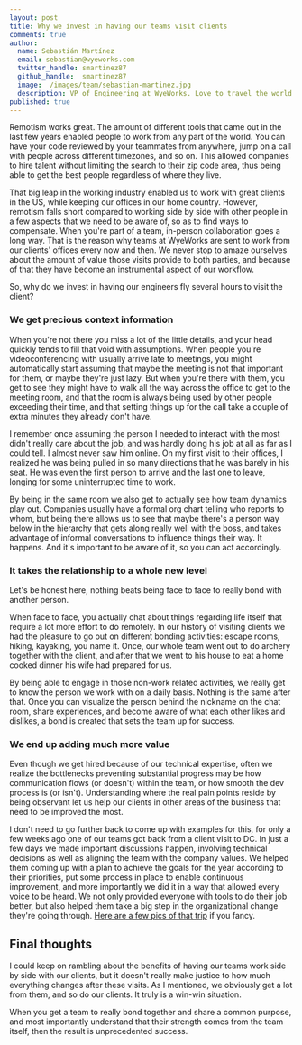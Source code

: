 ```yaml
---
layout: post
title: Why we invest in having our teams visit clients
comments: true
author:
  name: Sebastián Martínez
  email: sebastian@wyeworks.com
  twitter_handle: smartinez87
  github_handle:  smartinez87
  image:  /images/team/sebastian-martinez.jpg
  description: VP of Engineering at WyeWorks. Love to travel the world and experience all the different foods and spices in it. Lifestyle medicine advocate.
published: true
---
```


Remotism works great. The amount of different tools that came out in the last few years enabled people to work from any part of the world. You can have your code reviewed by your teammates from anywhere, jump on a call with people across different timezones, and so on. This allowed companies to hire talent without limiting the search to their zip code area, thus being able to get the best people regardless of where they live.

That big leap in the working industry enabled us to work with great clients in the US, while keeping our offices in our home country. However, remotism falls short compared to working side by side with other people in a few aspects that we need to be aware of, so as to find ways to compensate. When you're part of a team, in-person collaboration goes a long way. That is the reason why teams at WyeWorks are sent to work from our clients' offices every now and then. We never stop to amaze ourselves about the amount of value those visits provide to both parties, and because of that they have become an instrumental aspect of our workflow.

So, why do we invest in having our engineers fly several hours to visit the client?

<!--more-->

### We get precious context information

When you're not there you miss a lot of the little details, and your head quickly tends to fill that void with assumptions. When people you're videoconferencing with usually arrive late to meetings, you might automatically start assuming that maybe the meeting is not that important for them, or maybe they're just lazy. But when you're there with them, you get to see they might have to walk all the way across the office to get to the meeting room, and that the room is always being used by other people exceeding their time, and that setting things up for the call take a couple of extra minutes they already don't have.

I remember once assuming the person I needed to interact with the most didn't really care about the job, and was hardly doing his job at all as far as I could tell. I almost never saw him online. On my first visit to their offices, I realized he was being pulled in so many directions that he was barely in his seat. He was even the first person to arrive and the last one to leave, longing for some uninterrupted time to work.

By being in the same room we also get to actually see how team dynamics play out. Companies usually have a formal org chart telling who reports to whom, but being there allows us to see that maybe there's a person way below in the hierarchy that gets along really well with the boss, and takes advantage of informal conversations to influence things their way. It happens. And it's important to be aware of it, so you can act accordingly.


### It takes the relationship to a whole new level

Let's be honest here, nothing beats being face to face to really bond with another person.

When face to face, you actually chat about things regarding life itself that require a lot more effort to do remotely. In our history of visiting clients we had the pleasure to go out on different bonding activities: escape rooms, hiking, kayaking, you name it. Once, our whole team went out to do archery together with the client, and after that we went to his house to eat a home cooked dinner his wife had prepared for us.

By being able to engage in those non-work related activities, we really get to know the person we work with on a daily basis. Nothing is the same after that. Once you can visualize the person behind the nickname on the chat room, share experiences, and become aware of what each other likes and dislikes, a bond is created that sets the team up for success.

### We end up adding much more value

Even though we get hired because of our technical expertise, often we realize the bottlenecks preventing substantial progress may be how communication flows (or doesn't) within the team, or how smooth the dev process is (or isn't). Understanding where the real pain points reside by being observant let us help our clients in other areas of the business that need to be improved the most.

I don't need to go further back to come up with examples for this, for only a few weeks ago one of our teams got back from a client visit to DC. In just a few days we made important discussions happen, involving technical decisions as well as aligning the team with the company values. We helped them coming up with a plan to achieve the goals for the year according to their priorities, put some process in place to enable continuous improvement, and more importantly we did it in a way that allowed every voice to be heard. We not only provided everyone with tools to do their job better, but also helped them take a big step in the organizational change they're going through. [Here are a few pics of that trip](https://www.facebook.com/wyeworks/posts/10156516977498451) if you fancy.

## Final thoughts
I could keep on rambling about the benefits of having our teams work side by side with our clients, but it doesn't really make justice to how much everything changes after these visits. As I mentioned, we obviously get a lot from them, and so do our clients. It truly is a win-win situation.

When you get a team to really bond together and share a common purpose, and most importantly understand that their strength comes from the team itself, then the result is unprecedented success.
